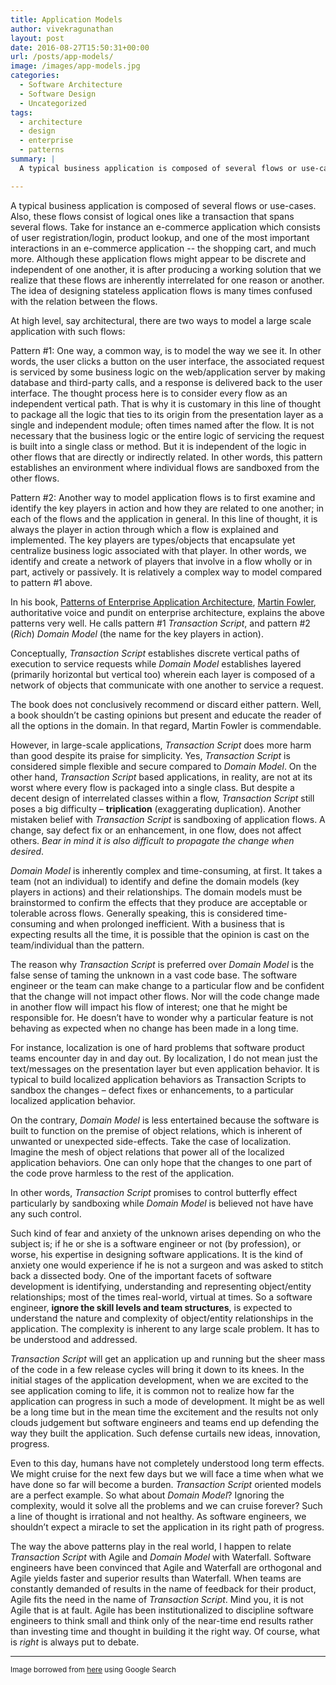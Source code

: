 ```yaml
---
title: Application Models
author: vivekragunathan
layout: post
date: 2016-08-27T15:50:31+00:00
url: /posts/app-models/
image: /images/app-models.jpg
categories:
  - Software Architecture
  - Software Design
  - Uncategorized
tags:
  - architecture
  - design
  - enterprise
  - patterns
summary: |
  A typical business application is composed of several flows or use-cases. Also, these flows consist of logical ones like a transaction that spans several flows. Take for instance an e-commerce application which consists of user registration/login, product lookup, and one of the most important interactions in an e-commerce application – the shopping cart, and much more. Although these application flows might appear to be discrete and independent of one another, it is after producing a working solution that we realize that these flows are inherently interrelated for one reason or another. The idea of designing stateless application flows is many times confused with the relation between the flows.

---
```

A typical business application is composed of several flows or use-cases. Also, these flows consist of logical ones like a transaction that spans several flows. Take for instance an e-commerce application which consists of user registration/login, product lookup, and one of the most important interactions in an e-commerce application -- the shopping cart, and much more. Although these application flows might appear to be discrete and independent of one another, it is after producing a working solution that we realize that these flows are inherently interrelated for one reason or another. The idea of designing stateless application flows is many times confused with the relation between the flows.

<!--more-->

At high level, say architectural, there are two ways to model a large scale application with such flows:

Pattern #1: One way, a common way, is to model the way we see it. In other words, the user clicks a button on the user interface, the associated request is serviced by some business logic on the web/application server by making database and third-party calls, and a response is delivered back to the user interface. The thought process here is to consider every flow as an independent vertical path. That is why it is customary in this line of thought to package all the logic that ties to its origin from the presentation layer as a single and independent module; often times named after the flow. It is not necessary that the business logic or the entire logic of servicing the request is built into a single class or method. But it is independent of the logic in other flows that are directly or indirectly related. In other words, this pattern establishes an environment where individual flows are sandboxed from the other flows.

Pattern #2: Another way to model application flows is to first examine and identify the key players in action and how they are related to one another; in each of the flows and the application in general. In this line of thought, it is always the player in action through which a flow is explained and implemented. The key players are types/objects that encapsulate yet centralize business logic associated with that player. In other words, we identify and create a network of players that involve in a flow wholly or in part, actively or passively. It is relatively a complex way to model compared to pattern #1 above.

In his book, [Patterns of Enterprise Application Architecture][1], [Martin Fowler][2], authoritative voice and pundit on enterprise architecture, explains the above patterns very well. He calls pattern #1 _Transaction Script_, and pattern #2 (_Rich_) _Domain Model_ (the name for the key players in action).

Conceptually, _Transaction Script_ establishes discrete vertical paths of execution to service requests while _Domain Model_ establishes layered (primarily horizontal but vertical too) wherein each layer is composed of a network of objects that communicate with one another to service a request.

The book does not conclusively recommend or discard either pattern. Well, a book shouldn&#8217;t be casting opinions but present and educate the reader of all the options in the domain. In that regard, Martin Fowler is commendable.

However, in large-scale applications, _Transaction Script_ does more harm than good despite its praise for simplicity. Yes, _Transaction Script_ is considered simple flexible and secure compared to _Domain Model_. On the other hand, _Transaction Script_ based applications, in reality, are not at its worst where every flow is packaged into a single class. But despite a decent design of interrelated classes within a flow, _Transaction Script_ still poses a big difficulty &#8211; **triplication** (exaggerating duplication). Another mistaken belief with _Transaction Script_ is sandboxing of application flows. A change, say defect fix or an enhancement, in one flow, does not affect others. _Bear in mind it is also difficult to propagate the change when desired_.

_Domain Model_ is inherently complex and time-consuming, at first. It takes a team (not an individual) to identify and define the domain models (key players in actions) and their relationships. The domain models must be brainstormed to confirm the effects that they produce are acceptable or tolerable across flows. Generally speaking, this is considered time-consuming and when prolonged inefficient. With a business that is expecting results all the time, it is possible that the opinion is cast on the team/individual than the pattern.

The reason why _Transaction Script_ is preferred over _Domain Model_ is the false sense of taming the unknown in a vast code base. The software engineer or the team can make change to a particular flow and be confident that the change will not impact other flows. Nor will the code change made in another flow will impact his flow of interest; one that he might be responsible for. He doesn&#8217;t have to wonder why a particular feature is not behaving as expected when no change has been made in a long time.

For instance, localization is one of hard problems that software product teams encounter day in and day out. By localization, I do not mean just the text/messages on the presentation layer but even application behavior. It is typical to build localized application behaviors as Transaction Scripts to sandbox the changes &#8211; defect fixes or enhancements, to a particular localized application behavior.

On the contrary, _Domain Model_ is less entertained because the software is built to function on the premise of object relations, which is inherent of unwanted or unexpected side-effects. Take the case of localization. Imagine the mesh of object relations that power all of the localized application behaviors. One can only hope that the changes to one part of the code prove harmless to the rest of the application.

In other words, _Transaction Script_ promises to control butterfly effect particularly by sandboxing while _Domain Model_ is believed not have have any such control.

Such kind of fear and anxiety of the unknown arises depending on who the subject is; if he or she is a software engineer or not (by profession), or worse, his expertise in designing software applications. It is the kind of anxiety one would experience if he is not a surgeon and was asked to stitch back a dissected body. One of the important facets of software development is identifying, understanding and representing object/entity relationships; most of the times real-world, virtual at times. So a software engineer, **ignore the skill levels and team structures**, is expected to understand the nature and complexity of object/entity relationships in the application. The complexity is inherent to any large scale problem. It has to be understood and addressed.

_Transaction Script_ will get an application up and running but the sheer mass of the code in a few release cycles will bring it down to its knees. In the initial stages of the application development, when we are excited to the see application coming to life, it is common not to realize how far the application can progress in such a mode of development. It might be as well be a long time but in the mean time the excitement and the results not only clouds judgement but software engineers and teams end up defending the way they built the application. Such defense curtails new ideas, innovation, progress.

Even to this day, humans have not completely understood long term effects. We might cruise for the next few days but we will face a time when what we have done so far will become a burden. _Transaction Script_ oriented models are a perfect example. So what about _Domain Model_? Ignoring the complexity, would it solve all the problems and we can cruise forever? Such a line of thought is irrational and not healthy. As software engineers, we shouldn&#8217;t expect a miracle to set the application in its right path of progress.

The way the above patterns play in the real world, I happen to relate _Transaction Script_ with Agile and _Domain Model_ with Waterfall. Software engineers have been convinced that Agile and Waterfall are orthogonal and Agile yields faster and superior results than Waterfall. When teams are constantly demanded of results in the name of feedback for their product, Agile fits the need in the name of _Transaction Script_. Mind you, it is not Agile that is at fault. Agile has been institutionalized to discipline software engineers to think small and think only of the near-time end results rather than investing time and thought in building it the right way. Of course, what is _right_ is always put to debate.

* * *

<small>Image borrowed from <a href="http://www.binding-problem.com/binding-problem.jpg">here</a> using Google Search</small>

 [1]: http://www.informit.com/store/patterns-of-enterprise-application-architecture-9780321127426
 [2]: http://www.martinfowler.com
